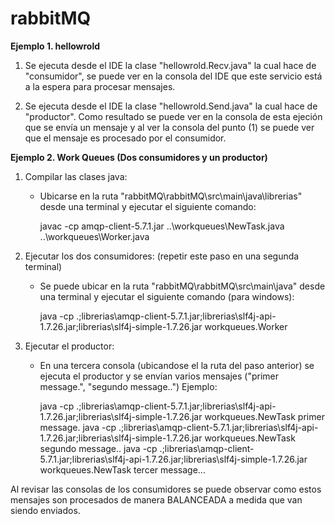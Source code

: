 # rabbitMQ

<b>Ejemplo 1. hellowrold</b>

1. Se ejecuta desde el IDE la clase "hellowrold.Recv.java" la cual hace de "consumidor", se puede ver en la consola del IDE que este servicio está a la 
espera para procesar mensajes.

2. Se ejecuta desde el IDE la clase "hellowrold.Send.java" la cual hace de "productor". Como resultado se puede ver en la consola de esta ejeción que se envía 
un mensaje y al ver la consola del punto (1) se puede ver que el mensaje es procesado por el consumidor.



<b>Ejemplo 2. Work Queues (Dos consumidores y un productor)</b>

1. Compilar las clases java: 
    * Ubicarse en la ruta "rabbitMQ\rabbitMQ\src\main\java\librerias" desde una terminal y ejecutar el siguiente comando:
    
      javac -cp amqp-client-5.7.1.jar ..\workqueues\NewTask.java ..\workqueues\Worker.java
      
2. Ejecutar los dos consumidores: (repetir este paso en una segunda terminal)
    * Se puede ubicar en la ruta "rabbitMQ\rabbitMQ\src\main\java" desde una terminal y ejecutar el siguiente comando (para windows):

      java -cp .;librerias\amqp-client-5.7.1.jar;librerias\slf4j-api-1.7.26.jar;librerias\slf4j-simple-1.7.26.jar workqueues.Worker
      
3. Ejecutar el productor:
    * En una tercera consola (ubicandose el la ruta del paso anterior) se ejecuta el productor y se envían varios mensajes ("primer message.", "segundo message..")
    Ejemplo: 
    
      java -cp .;librerias\amqp-client-5.7.1.jar;librerias\slf4j-api-1.7.26.jar;librerias\slf4j-simple-1.7.26.jar workqueues.NewTask primer message.
      java -cp .;librerias\amqp-client-5.7.1.jar;librerias\slf4j-api-1.7.26.jar;librerias\slf4j-simple-1.7.26.jar workqueues.NewTask segundo message..
      java -cp .;librerias\amqp-client-5.7.1.jar;librerias\slf4j-api-1.7.26.jar;librerias\slf4j-simple-1.7.26.jar workqueues.NewTask tercer message...
      
 Al revisar las consolas de los consumidores se puede observar como estos mensajes son procesados de manera BALANCEADA a medida que van siendo enviados.
      
